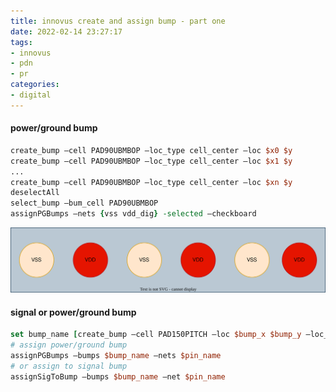 ```yaml
---
title: innovus create and assign bump - part one
date: 2022-02-14 23:27:17
tags:
- innovus
- pdn
- pr
categories:
- digital
---
```


#### power/ground bump
```tcl
create_bump –cell PAD90UBMBOP –loc_type cell_center –loc $x0 $y  
create_bump –cell PAD90UBMBOP –loc_type cell_center –loc $x1 $y 
...
create_bump –cell PAD90UBMBOP –loc_type cell_center –loc $xn $y 
deselectAll 
select_bump –bum_cell PAD90UBMBOP 
assignPGBumps –nets {vss vdd_dig} -selected –checkboard
```

![pma_dig_bumps.drawio](innovus-bump-part1/pma_dig_bumps.drawio.svg)



#### signal or power/ground bump

```tcl
set bump_name [create_bump –cell PAD150PITCH –loc $bump_x $bump_y –loc_type cell_center –return_bumps_name] 
# assign power/ground bump
assignPGBumps –bumps $bump_name –nets $pin_name 
# or assign to signal bump
assignSigToBump –bumps $bump_name –net $pin_name 
```

